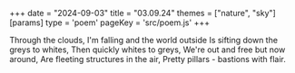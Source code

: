 +++
date = "2024-09-03"
title = "03.09.24"
themes = ["nature", "sky"]
[params]
  type = 'poem'
  pageKey = 'src/poem.js'
+++

Through the clouds,
I'm falling and the world outside
Is sifting down the greys to whites,
Then quickly whites to greys,
We're out and free but now around,
Are fleeting structures in the air,
Pretty pillars - bastions with flair.
